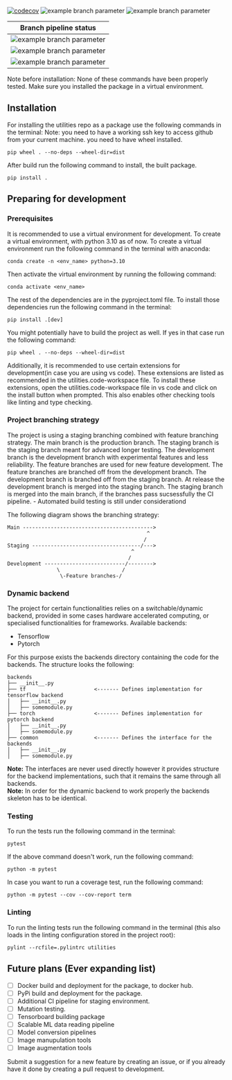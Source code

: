 
 [![codecov](https://codecov.io/github/guorbit/utilities/branch/main/graph/badge.svg?token=3RVZAHQ4W2)](https://codecov.io/github/guorbit/utilities) ![example branch parameter](https://github.com/guorbit/utilities/actions/workflows/docker.yml/badge.svg) ![example branch parameter](https://github.com/guorbit/utilities/actions/workflows/stable_push.yml/badge.svg) 

| Branch pipeline status                                                                                                           |
|----------------------------------------------------------------------------------------------------------------------------------|
| ![example branch parameter](https://github.com/guorbit/utilities/actions/workflows/master.yml/badge.svg?branch=main)             |
| ![example branch parameter](https://github.com/guorbit/utilities/actions/workflows/staging.yml/badge.svg?branch=staging)         |
| ![example branch parameter](https://github.com/guorbit/utilities/actions/workflows/development.yml/badge.svg?branch=development) |


Note before installation: None of these commands have been properly tested. Make sure you installed the package in a virtual environment.

## Installation
For installing the utilities repo as a package use the following commands in the terminal:
Note: you need to have a working ssh key to access github from your current machine.
you need to have wheel installed.

```
pip wheel . --no-deps --wheel-dir=dist

```
After build run the following command to install, the built package.
```
pip install .

```
## Preparing for development
### Prerequisites
It is recommended to use a virtual environment for development. To create a virtual environment, with python 3.10 as of now. To create a virtual environment run the following command in the terminal with anaconda:
```
conda create -n <env_name> python=3.10
```
Then activate the virtual environment by running the following command:
```
conda activate <env_name>
```

The rest of the dependencies are in the pyproject.toml file. To install those dependencies run the following command in the terminal:
```
pip install .[dev]
```
You might potentially have to build the project as well. If yes in that case run the following command:
```
pip wheel . --no-deps --wheel-dir=dist
```
Additionally, it is recommended to use certain extensions for development(in case you are using vs code). These extensions are listed as recommended in the utilities.code-workspace file. To install these extensions, open the utilities.code-workspace file in vs code and click on the install button when prompted. This also enables other checking tools like linting and type checking.
### Project branching strategy
The project is using a staging branching combined with feature branching strategy. The main branch is the production branch. The staging branch is the staging branch meant for advanced longer testing. The development branch is the development branch with experimental features and less reliability. The feature branches are used for new feature development. The feature branches are branched off from the development branch. The development branch is branched off from the staging branch. 
At release the development branch is merged into the staging branch. The staging branch is merged into the main branch, if the branches pass sucsessfully the CI pipeline. - Automated build testing is still under considerationd

The following diagram shows the branching strategy:

```
Main ------------------------------------------> 
                                             ^  
                                            /
Staging -----------------------------------/--->
                                        ^
                                       /
Development --------------------------/-------->
                \                    /
                 \-Feature branches-/

```
### Dynamic backend
The project for certain functionalities relies on a switchable/dynamic backend, provided in some cases hardware accelerated computing, or specialised functionalities for frameworks. 
Available backends:
- Tensorflow
- Pytorch

For this purpose exists the backends directory containing the code for the backends.
The structure looks the following:
```
backends
├── __init__.py
├── tf                      <------- Defines implementation for tensorflow backend
│   ├── __init__.py
│   ├── somemodule.py
├── torch                   <------- Defines implementation for pytorch backend
│   ├── __init__.py
│   ├── somemodule.py
├── common                  <------- Defines the interface for the backends
│   ├── __init__.py
│   ├── somemodule.py
```
**Note:** The interfaces are never used directly however it provides structure for the backend implementations, such that it remains the same through all backends.\
**Note:** In order for the dynamic backend to work properly the backends skeleton has to be identical.
### Testing
To run the tests run the following command in the terminal:
```
pytest
```
If the above command doesn't work, run the following command:
```
python -m pytest
```
In case you want to run a coverage test, run the following command:
```
python -m pytest --cov --cov-report term
```

### Linting
To run the linting tests run the following command in the terminal (this also loads in the linting configuration stored in the project root):
```
pylint --rcfile=.pylintrc utilities
```

## Future plans (Ever expanding list)
- [ ] Docker build and deployment for the package, to docker hub.
- [ ] PyPi build and deployment for the package.
- [ ] Additional CI pipeline for staging environment.
- [ ] Mutation testing.
- [ ] Tensorboard building package
- [ ] Scalable ML data reading pipeline
- [ ] Model conversion pipelines
- [ ] Image manupulation tools
- [ ] Image augmentation tools

Submit a suggestion for a new feature by creating an issue, or if you already have it done by creating a pull request to development.
